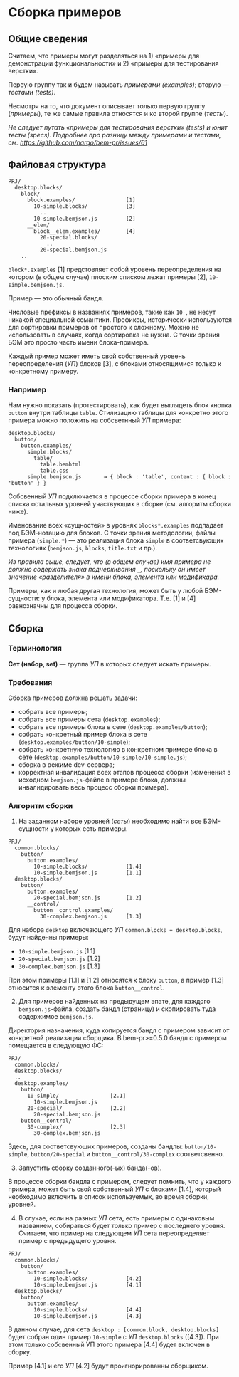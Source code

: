 Сборка примеров
===============

## Общие сведения

Считаем, что примеры могут разделяться на 1) «примеры для демонстрации функциональности»
и 2) «примеры для тестирования верстки».

Первую группу так и будем называть *примерами (examples)*; вторую — *тестами (tests)*.

Несмотря на то, что документ описывает только первую группу (*примеры*), те же самые правила относятся
и ко второй группе (*тесты*).

*Не следует путать «примеры для тестирования верстки» (tests) и юнит тесты (specs).
Подробнее про разницу между примерами и тестами, см. https://github.com/narqo/bem-pr/issues/61*

## Файловая структура

```
PRJ/
  desktop.blocks/
    block/
      block.examples/                [1]
        10-simple.blocks/            [3]
          ..
        10-simple.bemjson.js         [2]
      __elem/
        block__elem.examples/        [4]
          20-special.blocks/
            ..
          20-special.bemjson.js
    ..
```

`block*.examples` [1] предстовляет собой уровень переопределения на котором (в общем случае) плоским списком лежат
примеры [2], `10-simple.bemjson.js`.

Пример — это обычный бандл.

Числовые префиксы в названиях примеров, такие как `10-`, не несут никакой специальной семантики. Префиксы, исторически
используются для сортировки примеров от простого к сложному. Можно не использовать в случаях, когда сортировка не нужна.
С точки зрения БЭМ это просто часть имени блока-примера.

Каждый пример может иметь свой собственный уровень переопределения (*УП*) блоков [3], с блоками относящимися только
к конкретному примеру.

### Например

Нам нужно показать (протестировать), как будет выглядеть блок кнопка `button` внутри таблицы `table`.
Стилизацию таблицы для конкретно этого примера можно положить на собсветнный *УП* примера:

```
desktop.blocks/
  button/
    button.examples/
      simple.blocks/
        table/
          table.bemhtml
          table.css
      simple.bemjson.js       → { block : 'table', content : { block : 'button' } }
```

Собсвенный *УП* подключается в процессе сборки примера в конец списка остальных уровней участвующих
в сборке (см. алгоритм сборки ниже).

Именование всех «сущностей» в уровнях `blocks*.examples` подпадает под БЭМ-нотацию для блоков. С точки зрения
методологии, файлы примера (`simple.*`) — это реализация блока `simple` в соответсвующих технологиях
(`bemjson.js`, `blocks`, `title.txt` и пр.).

*Из правила выше, следует, что (в общем случае) имя примера не должно содержать знака подчеркивания `_`, поскольку
он имеет значение «разделителя» в имени блока, элемента или модификара.*

Примеры, как и любая другая технология, может быть у любой БЭМ-сущности: у блока, элемента или модификатора.
Т.е. [1] и [4] равнозначны для процесса сборки.

## Сборка

### Терминология

**Сет (набор, set)** — группа *УП* в которых следует искать примеры.

### Требования

Сборка примеров должна решать задачи:

- собрать все примеры;
- собрать все примеры сета (`desktop.examples`);
- собрать все примеры блока в сете (`desktop.examples/button`);
- собрать конкретный пример блока в сете (`desktop.examples/button/10-simple`);
- собрать конкретную технологию в конкретном примере блока в сете (`desktop.examples/button/10-simple/10-simple.js`);
- сборка в режиме dev-сервера;
- корректная инвалидация всех этапов процесса сборки (изменения в исходном `bemjson.js`-файле в примере блока, должны
  инвалидировать весь процесс сборки примера).

### Алгоритм сборки

1) На заданном наборе уровней (*сеты*) необходимо найти все БЭМ-сущности у которых есть примеры.

```
PRJ/
  common.blocks/
    button/
      button.examples/
        10-simple.blocks/            [1.4]
        10-simple.bemjson.js         [1.1]
  desktop.blocks/
    button/
      button.examples/
        20-special.bemjson.js        [1.2]
      __control/
        button__control.examples/
          30-complex.bemjson.js      [1.3]
```

Для набора `desktop` включающего *УП* `common.blocks + desktop.blocks`, будут найденны примеры:

- `10-simple.bemjson.js` [1.1]
- `20-special.bemjson.js` [1.2]
- `30-complex.bemjson.js` [1.3]

При этом примеры [1.1] и [1.2] относятся к блоку `button`, а пример [1.3] относится к элементу этого блока
`button__control`.

2) Для примеров найденных на предыдущем эпате, для каждого `bemjson.js`-файла, создать бандл (страницу) и скопировать
   туда содержимое `bemjson.js`.

Директория назначения, куда копируется бандл с примером зависит от конкретной реализации сборщика. В bem-pr>=0.5.0
бандл с примером помещается в следующую ФС:

```
PRJ/
  common.blocks/
  desktop.blocks/
  ..
  desktop.examples/
    button/
      10-simple/                [2.1]
        10-simple.bemjson.js
      20-special/               [2.2]
        20-special.bemjson.js
    button__control/
      30-complex/               [2.3]
        30-complex.bemjson.js
```

Здесь, для соответсвующих примеров, созданы бандлы: `button/10-simple`, `button/20-special`
и `button__control/30-complex` соответсвенно.

3) Запустить сборку созданного(-ых) банда(-ов).

В процессе сборки бандла с примером, следует помнить, что у каждого примера, может быть свой собственный *УП*
с блоками [1.4], который необходимо включить в список используемых, во время сборки, уровней.

4) В случае, если на разных *УП* сета, есть примеры с одинаковым названием, собираться будет только пример с последнего
уровня. Считаем, что пример на следующем *УП* сета переопределяет пример с предыдущего уровня.

```
PRJ/
  common.blocks/
    button/
      button.examples/
        10-simple.blocks/            [4.2]
        10-simple.bemjson.js         [4.1]
  desktop.blocks/
    button/
      button.examples/
        10-simple.blocks/            [4.4]
        10-simple.bemjson.js         [4.3]
```

В данном случае, для сета `desktop : [common.block, desktop.blocks]` будет собран один пример `10-simple`
c *УП* `desktop.blocks` ([4.3]). При этом только собсвенный УП этого примера [4.4] будет включен в сборку.

Пример [4.1] и его *УП* [4.2] будут проигнорированны сборщиком.

